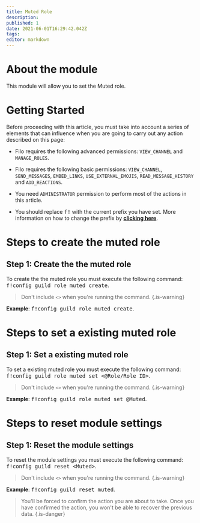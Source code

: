 ```yaml
---
title: Muted Role
description:
published: 1
date: 2021-06-01T16:29:42.042Z
tags:
editor: markdown
---
```


# About the module

This module will allow you to set the Muted role.

# Getting Started

Before proceeding with this article, you must take into account a series of elements that can influence when you are going to carry out any action described on this page:

- Filo requires the following advanced permissions: ``VIEW_CHANNEL`` and ``MANAGE_ROLES``.

- Filo requires the following basic permissions: ``VIEW_CHANNEL``, ``SEND_MESSAGES``, ``EMBED_LINKS``, ``USE_EXTERNAL_EMOJIS``, ``READ_MESSAGE_HISTORY`` and ``ADD_REACTIONS``.

- You need ``ADMINISTRATOR`` permission to perform most of the actions in this article.

- You should replace <kbd>f!</kbd> with the current prefix you have set. More information on how to change the prefix by **[clicking here](en/modules/prefix)**.

# Steps to create the muted role

## **Step 1**: Create the the muted role

To create the the muted role you must execute the following command: <kbd>f!config guild role muted create</kbd>.

> Don't include ``<>`` when you're running the command.
{.is-warning}

**Example**: <kbd>f!config guild role muted create</kbd>.

# Steps to set a existing muted role

## **Step 1**: Set a existing muted role

To set a existing muted role you must execute the following command: <kbd>f!config guild role muted set \<@Role/Role ID></kbd>.

> Don't include ``<>`` when you're running the command.
{.is-warning}

**Example**: <kbd>f!config guild role muted set @Muted</kbd>.

# Steps to reset module settings

## **Step 1**: Reset the module settings

To reset the module settings you must execute the following command: <kbd>f!config guild reset \<Muted></kbd>.

> Don't include ``<>`` when you're running the command.
{.is-warning}

**Example**: <kbd>f!config guild reset muted</kbd>.

> You'll be forced to confirm the action you are about to take. Once you have confirmed the action, you won't be able to recover the previous data.
{.is-danger}
